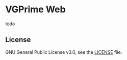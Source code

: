 # VGPrime Web

todo

## License

GNU General Public License v3.0, see the [LICENSE](./LICENSE) file.
